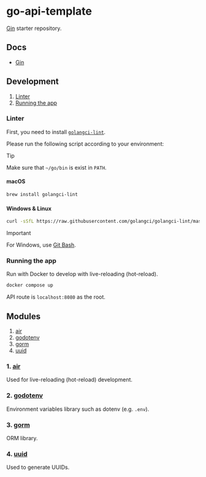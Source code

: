 # go-api-template

[Gin](https://github.com/gin-gonic/gin) starter repository.

## Docs

- [Gin](https://gin-gonic.com/docs)

## Development

1. [Linter](#linter)
2. [Running the app](#running-the-app)

### Linter

First, you need to install [`golangci-lint`](https://golangci-lint.run/).

Please run the following script according to your environment:

> [!TIP]
>
> Make sure that `~/go/bin` is exist in `PATH`.

#### macOS

```zsh
brew install golangci-lint
```

#### Windows & Linux

```bash
curl -sSfL https://raw.githubusercontent.com/golangci/golangci-lint/master/install.sh | sh -s -- -b "$(go env GOPATH)/bin" v1.60.3
```

> [!IMPORTANT]
>
> For Windows, use [Git Bash](https://git-scm.com/).

### Running the app

Run with Docker to develop with live-reloading (hot-reload).

```bash
docker compose up
```

API route is `localhost:8080` as the root.

## Modules

1. [air](#1-air)
2. [godotenv](#2-godotenv)
3. [gorm](#3-gorm)
4. [uuid](#4-uuid)

### 1. [air](https://github.com/air-verse/air)

Used for live-reloading (hot-reload) development.

### 2. [godotenv](https://github.com/joho/godotenv)

Environment variables library such as dotenv (e.g. `.env`).

### 3. [gorm](https://gorm.io/docs)

ORM library.

### 4. [uuid](https://github.com/google/uuid)

Used to generate UUIDs.
